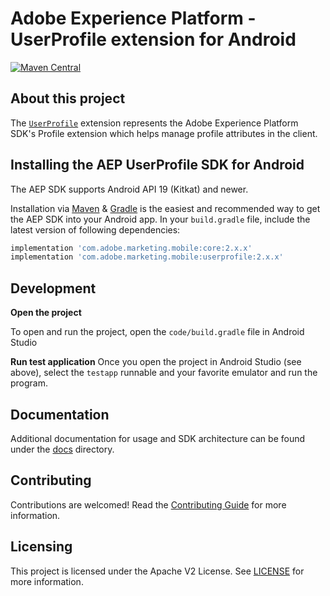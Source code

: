 # Adobe Experience Platform - UserProfile extension for Android

[![Maven Central](https://img.shields.io/maven-central/v/com.adobe.marketing.mobile/userprofile.svg?logo=android&logoColor=white&label=userprofile)](https://mvnrepository.com/artifact/com.adobe.marketing.mobile/userprofile)

## About this project

The [`UserProfile`](https://developer.adobe.com/client-sdks/documentation/profile/) extension represents the Adobe Experience Platform SDK's Profile extension which helps manage profile attributes in the client.

## Installing the AEP UserProfile SDK for Android

The AEP SDK supports Android API 19 (Kitkat) and newer.

Installation via [Maven](https://maven.apache.org/) & [Gradle](https://gradle.org/) is the easiest and recommended way to get the AEP SDK into your Android app.  In your `build.gradle` file, include the latest version of following dependencies:

```gradle
implementation 'com.adobe.marketing.mobile:core:2.x.x'
implementation 'com.adobe.marketing.mobile:userprofile:2.x.x'
```

## Development

**Open the project**

To open and run the project, open the `code/build.gradle` file in Android Studio

**Run test application**
Once you open the project in Android Studio (see above), select the `testapp` runnable and your favorite emulator and run the program.


## Documentation

Additional documentation for usage and SDK architecture can be found under the [docs](docs) directory.

## Contributing

Contributions are welcomed! Read the [Contributing Guide](./.github/CONTRIBUTING.md) for more information.

## Licensing

This project is licensed under the Apache V2 License. See [LICENSE](LICENSE) for more information.

